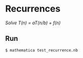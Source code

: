 # Recurrences

*Solve T(n) = aT(n/b) + f(n)*


## Run
```shell
$ mathematica test_recurrence.nb
```
